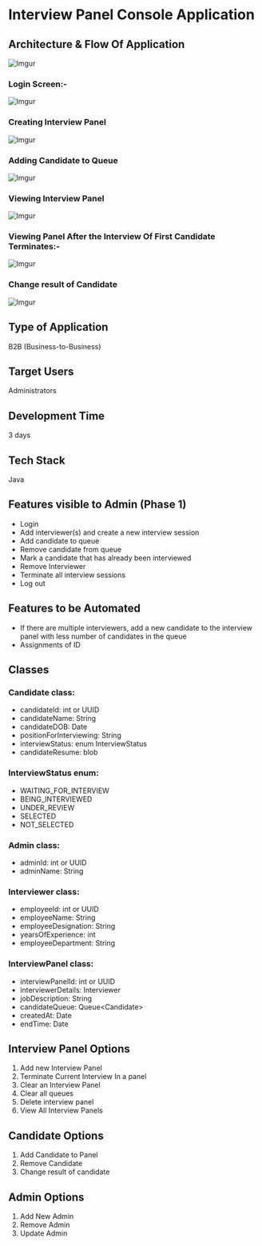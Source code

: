 # Interview Panel Console Application

## Architecture & Flow Of Application
![Imgur](https://i.imgur.com/v9mQUb9.png)

### Login Screen:-
![Imgur](https://i.imgur.com/mZhgxo6.png)

### Creating Interview Panel
![Imgur](https://i.imgur.com/XSpx4EQ.png)

### Adding Candidate to Queue
![Imgur](https://i.imgur.com/T1aCnLT.png)

### Viewing Interview Panel
![Imgur](https://i.imgur.com/sFFvCgx.png)

### Viewing Panel After the Interview Of First Candidate Terminates:-
![Imgur](https://i.imgur.com/xr2G3kV.png)

### Change result of Candidate
![Imgur](https://i.imgur.com/wcDvDd5.png)

## Type of Application
B2B (Business-to-Business)

## Target Users
Administrators

## Development Time
3 days

## Tech Stack
Java

## Features visible to Admin (Phase 1)
- Login
- Add interviewer(s) and create a new interview session
- Add candidate to queue
- Remove candidate from queue
- Mark a candidate that has already been interviewed
- Remove Interviewer
- Terminate all interview sessions
- Log out

## Features to be Automated
- If there are multiple interviewers, add a new candidate to the interview panel with less number of candidates in the queue
- Assignments of ID

## Classes
### Candidate class:
- candidateId: int or UUID
- candidateName: String
- candidateDOB: Date
- positionForInterviewing: String
- interviewStatus: enum InterviewStatus
- candidateResume: blob

### InterviewStatus enum:
- WAITING_FOR_INTERVIEW
- BEING_INTERVIEWED
- UNDER_REVIEW
- SELECTED
- NOT_SELECTED

### Admin class:
- adminId: int or UUID
- adminName: String

### Interviewer class:
- employeeId: int or UUID
- employeeName: String
- employeeDesignation: String
- yearsOfExperience: int
- employeeDepartment: String

### InterviewPanel class:
- interviewPanelId: int or UUID
- interviewerDetails: Interviewer
- jobDescription: String
- candidateQueue: Queue\<Candidate\>
- createdAt: Date
- endTime: Date

## Interview Panel Options
1. Add new Interview Panel
2. Terminate Current Interview In a panel
3. Clear an Interview Panel
4. Clear all queues
5. Delete interview panel
6. View All Interview Panels

## Candidate Options
1. Add Candidate to Panel
2. Remove Candidate
3. Change result of candidate

## Admin Options
1. Add New Admin
2. Remove Admin
3. Update Admin
